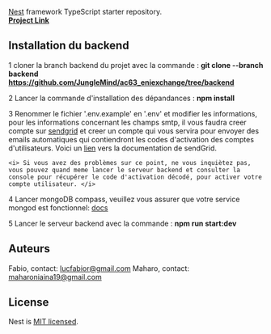[Nest](https://github.com/nestjs/nest) framework TypeScript starter repository. </br>
<a href="https://github.com/JungleMind/ac63_eniexchange/tree/backend"> <strong>Project Link</strong> </a>

## Installation du backend

  1 cloner la branch backend du projet avec la commande : 
    <strong> git clone --branch backend https://github.com/JungleMind/ac63_eniexchange/tree/backend</strong>

  2 Lancer la commande d'installation des dépandances : 
    <strong> npm install </strong>

  3 Renommer le fichier '.env.example' en '.env' et modifier les informations, pour les informations concernant les champs smtp, 
    il vous faudra creer compte sur <a href="https://sendgrid.com/">sendgrid</a> et creer un compte qui vous servira pour envoyer des emails automatiques qui contiendront les codes d'activation des comptes d'utilisateurs.
    Voici un <a href="https://docs.sendgrid.com/fr/for-developers/sending-email/api-getting-started">lien</a> vers la documentation de sendGrid.

    <i> Si vous avez des problèmes sur ce point, ne vous inquiètez pas, vous pouvez quand meme lancer le serveur backend et consulter la console pour récupérer le code d'activation décodé, pour activer votre compte utilisateur. </i>
  
  4 Lancer mongoDB compass, veuillez vous assurer que votre service mongod est fonctionnel: <a href="https://www.mongodb.com/docs/manual/tutorial/manage-mongodb-processes/">docs</a>

  5 Lancer le serveur backend avec la commande : 
    <strong> npm run start:dev </strong>

## Auteurs
  Fabio, contact: lucfabior@gmail.com
  Maharo, contact: maharoniaina19@gmail.com

## License
Nest is [MIT licensed](LICENSE).
